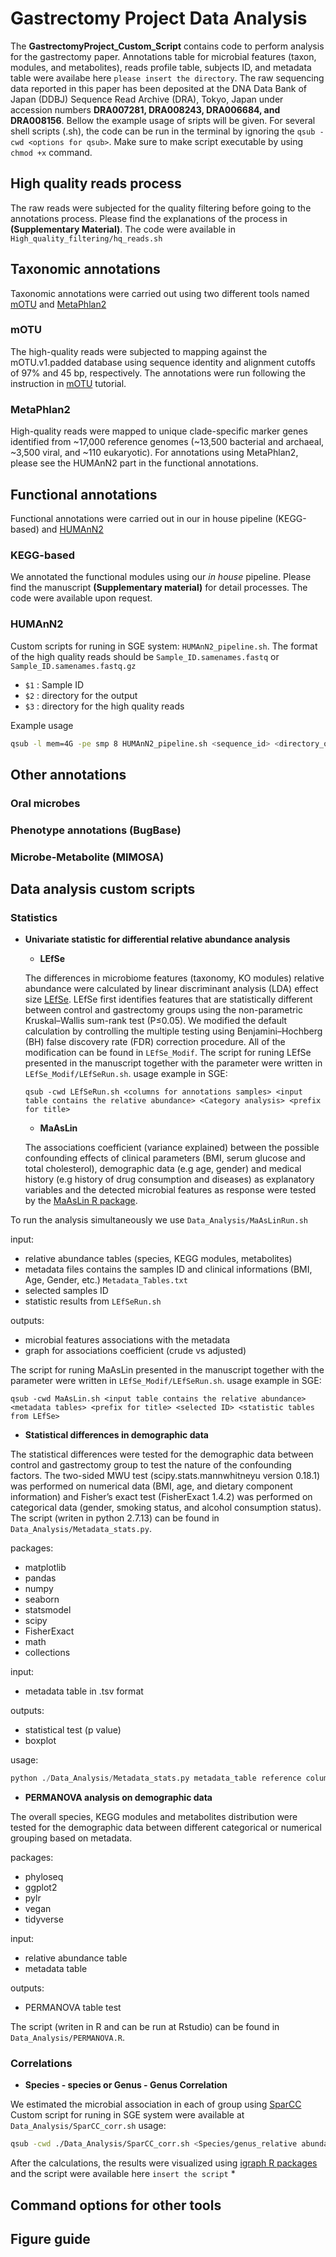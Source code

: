 # Gastrectomy Project Data Analysis

The **GastrectomyProject_Custom_Script** contains code to perform analysis for the gastrectomy paper.
Annotations table for microbial features (taxon, modules, and metabolites), reads profile table, subjects ID, and metadata table were availabe here `please insert the directory`. 
The raw sequencing data reported in this paper has been deposited at the DNA Data Bank of Japan (DDBJ) Sequence Read Archive (DRA), Tokyo, Japan under accession numbers **DRA007281, DRA008243, DRA006684, and DRA008156**. 
Bellow the example usage of sripts will be given. For several shell scripts (.sh), the code can be run in the terminal by ignoring the `qsub -cwd <options for qsub>`. Make sure to make script executable by using `chmod +x` command. 

## High quality reads process
The raw reads were subjected for the quality filtering before going to the annotations process. Please find the explanations of the process in **(Supplementary Material)**. 
The code were available in `High_quality_filtering/hq_reads.sh`

## Taxonomic annotations 
Taxonomic annotations were carried out using two different tools named [mOTU](https://motu-tool.org/) and [MetaPhlan2](https://bitbucket.org/biobakery/metaphlan2/src/default/)

### mOTU
The high-quality reads were subjected to mapping against the mOTU.v1.padded database using sequence identity and alignment cutoffs of 97% and 45 bp, respectively.
The annotations were run following the instruction in [mOTU](https://motu-tool.org/) tutorial.

### MetaPhlan2
High-quality reads were mapped to unique clade-specific marker genes identified from ~17,000 reference genomes (~13,500 bacterial and archaeal, ~3,500 viral, and ~110 eukaryotic). 
For annotations using MetaPhlan2, please see the HUMAnN2 part in the functional annotations.

## Functional annotations
Functional annotations were carried out in our in house pipeline (KEGG-based) and [HUMAnN2](https://bitbucket.org/biobakery/humann2/wiki/Home)

### KEGG-based

We annotated the functional modules using our *in house* pipeline. Please find the manuscript **(Supplementary material)** for detail processes. The code were available upon request. 

### HUMAnN2

Custom scripts for runing in SGE system:  `HUMAnN2_pipeline.sh`.
The format of the high quality reads should be `Sample_ID.samenames.fastq` or `Sample_ID.samenames.fastq.gz`
* `$1` : Sample ID
* `$2` : directory for the output
* `$3` : directory for the high quality reads

Example usage

```bash
qsub -l mem=4G -pe smp 8 HUMAnN2_pipeline.sh <sequence_id> <directory_out> <directory_in>
```


## Other annotations
### Oral microbes

### Phenotype annotations (BugBase)


### Microbe-Metabolite (MIMOSA)



## Data analysis custom scripts

### Statistics
* **Univariate statistic for differential relative abundance analysis**
    *  **LEfSe**

    The differences in microbiome features (taxonomy, KO modules) relative abundance were calculated by linear discriminant analysis (LDA) effect size [LEfSe](https://bitbucket.org/biobakery/biobakery/wiki/lefse). LEfSe first identifies features that are statistically different between control and gastrectomy groups using the non-parametric Kruskal–Wallis sum-rank test (P≤0.05). We modified the default calculation by controlling the multiple testing using Benjamini–Hochberg (BH) false discovery rate (FDR) correction procedure. All of the modification can be found in `LEfSe_Modif`.
    The script for runing LEfSe presented in the manuscript together with the parameter were written in `LEfSe_Modif/LEfSeRun.sh`.
    usage example in SGE:
    ```
    qsub -cwd LEfSeRun.sh <columns for annotations samples> <input table contains the relative abundance> <Category analysis> <prefix for title>
    ```

    *  **MaAsLin**

    The associations coefficient (variance explained) between the possible confounding effects of clinical parameters (BMI, serum glucose and total cholesterol), demographic data (e.g age, gender) and medical history (e.g history of drug consumption and diseases) as explanatory variables and the detected microbial features as response were tested by the [MaAsLin R package](https://bitbucket.org/biobakery/maaslin/src/default/).

To run the analysis simultaneously we use `Data_Analysis/MaAsLinRun.sh`


>>>

input: 
* relative abundance tables (species, KEGG modules, metabolites)
* metadata files contains the samples ID and clinical informations (BMI, Age, Gender, etc.) `Metadata_Tables.txt`
* selected samples ID
* statistic results from `LEfSeRun.sh`

outputs:
* microbial features associations with the metadata
* graph for associations coefficient (crude vs adjusted)  
>>>
  

The script for runing MaAsLin presented in the manuscript together with the parameter were written in `LEfSe_Modif/LEfSeRun.sh`.
usage example in SGE:
    
    qsub -cwd MaAsLin.sh <input table contains the relative abundance> <metadata tables> <prefix for title> <selected ID> <statistic tables from LEfSe>


* **Statistical differences in demographic data**

The statistical differences were tested for the demographic data between control and gastrectomy group to test the nature of the confounding factors. The two-sided MWU test (scipy.stats.mannwhitneyu version 0.18.1) was performed on numerical data (BMI, age, and dietary component information) and Fisher’s exact test (FisherExact 1.4.2) was performed on categorical data (gender, smoking status, and alcohol consumption status).
The script (writen in python 2.7.13) can be found in `Data_Analysis/Metadata_stats.py`.
>>>
packages:
* matplotlib
* pandas
* numpy
* seaborn
* statsmodel
* scipy
* FisherExact
* math
* collections

input:
* metadata table in .tsv format

outputs:
* statistical test (p value)
* boxplot
>>>

usage:
```python
python ./Data_Analysis/Metadata_stats.py metadata_table reference columns_to_test(e.g BMI, age,etc)
```

* **PERMANOVA analysis on demographic data**

The overall species, KEGG modules and metabolites distribution were tested for the demographic data between different categorical or numerical grouping based on metadata. 

>>>
packages:
* phyloseq
* ggplot2
* pylr
* vegan
* tidyverse

input:
* relative abundance table
* metadata table

outputs:
* PERMANOVA table test

>>>
The script (writen in R and can be run at Rstudio) can be found in `Data_Analysis/PERMANOVA.R`. 



### Correlations 
* **Species - species or Genus - Genus Correlation**

We estimated the microbial association in each of group using [SparCC](https://bitbucket.org/yonatanf/sparcc/src/default/)
Custom script for runing in SGE system were available at `Data_Analysis/SparCC_corr.sh`
usage:
```bash
qsub -cwd ./Data_Analysis/SparCC_corr.sh <Species/genus_relative abundance table> <List of selected species/genus>
```
After the calculations, the results were visualized using [igraph R packages](https://igraph.org/r/) and the script were available here `insert the script` 
* 

## Command options for other tools

## Figure guide